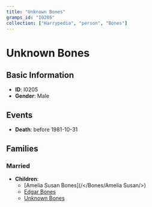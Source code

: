 ```yaml
---
title: "Unknown Bones"
gramps_id: "I0205"
collection: ["Harrypedia", "person", "Bones"]
---
```


# Unknown Bones

## Basic Information

- **ID**: I0205
- **Gender**: Male

## Events

- **Death**: before 1981-10-31

## Families

### Married

- **Children**:
  - [Amelia Susan Bones](/</Bones/Amelia Susan/>)
  - [Edgar Bones](//Bones/Edgar/)
  - [Unknown Bones](//Bones/I0206/)

